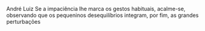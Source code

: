 André Luiz
Se a impaciência lhe marca os gestos habituais, acalme-se, observando que os pequeninos desequilíbrios integram, por fim, as grandes perturbações
